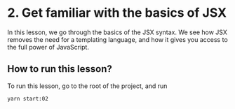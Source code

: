 # 2. Get familiar with the basics of JSX

In this lesson, we go through the basics of the JSX syntax. We see how JSX removes the need for a templating language, and how it gives you access to the full power of JavaScript.

## How to run this lesson?

To run this lesson, go to the root of the project, and run

`yarn start:02`
